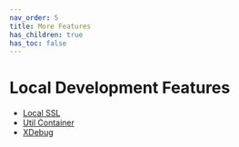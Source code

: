 ```yaml
---
nav_order: 5
title: More Features
has_children: true
has_toc: false
---
```


# Local Development Features

- [Local SSL](local-ssl)
- [Util Container](https://hub.docker.com/repository/docker/mangroveweb/wp-util)
- [XDebug](https://hub.docker.com/repository/docker/mangroveweb/wp-local)
